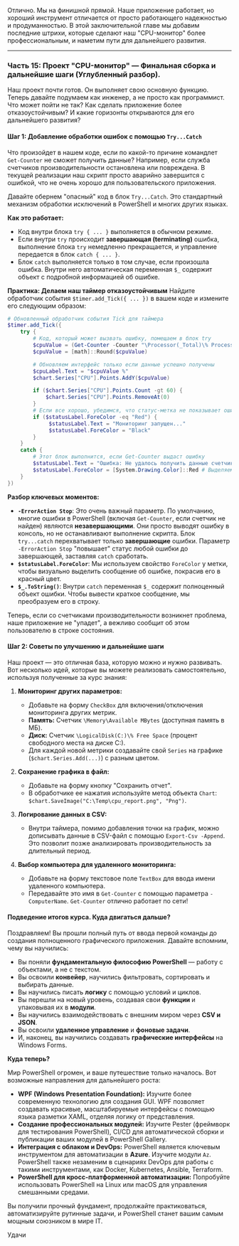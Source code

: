 Отлично. Мы на финишной прямой. Наше приложение работает, но хороший инструмент отличается от просто работающего надежностью и продуманностью. В этой заключительной главе мы добавим последние штрихи, которые сделают наш "CPU-монитор" более профессиональным, и наметим пути для дальнейшего развития.

---

### **Часть 15: Проект "CPU-монитор" — Финальная сборка и дальнейшие шаги (Углубленный разбор).**

Наш проект почти готов. Он выполняет свою основную функцию. Теперь давайте подумаем как инженер, а не просто как программист. Что может пойти не так? Как сделать приложение более отказоустойчивым? И какие горизонты открываются для его дальнейшего развития?

#### **Шаг 1: Добавление обработки ошибок с помощью `Try...Catch`**

Что произойдет в нашем коде, если по какой-то причине командлет `Get-Counter` не сможет получить данные? Например, если служба счетчиков производительности остановлена или повреждена. В текущей реализации наш скрипт просто аварийно завершится с ошибкой, что не очень хорошо для пользовательского приложения.

Давайте обернем "опасный" код в блок `Try...Catch`. Это стандартный механизм обработки исключений в PowerShell и многих других языках.

**Как это работает:**
*   Код внутри блока `try { ... }` выполняется в обычном режиме.
*   Если внутри `try` происходит **завершающая (terminating)** ошибка, выполнение блока `try` немедленно прекращается, и управление передается в блок `catch { ... }`.
*   Блок `catch` выполняется только в том случае, если произошла ошибка. Внутри него автоматическая переменная `$_` содержит объект с подробной информацией об ошибке.

**Практика: Делаем наш таймер отказоустойчивым**
Найдите обработчик события `$timer.add_Tick({ ... })` в вашем коде и измените его следующим образом:

```powershell
# Обновленный обработчик события Tick для таймера
$timer.add_Tick({
    try {
        # Код, который может вызвать ошибку, помещаем в блок try
        $cpuValue = (Get-Counter -Counter "\Processor(_Total)\% Processor Time" -ErrorAction Stop).CounterSamples.CookedValue
        $cpuValue = [math]::Round($cpuValue)

        # Обновляем интерфейс только если данные успешно получены
        $cpuLabel.Text = "$cpuValue %"
        $chart.Series["CPU"].Points.AddY($cpuValue)

        if ($chart.Series["CPU"].Points.Count -gt 60) {
            $chart.Series["CPU"].Points.RemoveAt(0)
        }
        # Если все хорошо, убедимся, что статус-метка не показывает ошибку
        if ($statusLabel.ForeColor -eq "Red") {
             $statusLabel.Text = "Мониторинг запущен..."
             $statusLabel.ForeColor = "Black"
        }
    }
    catch {
        # Этот блок выполнится, если Get-Counter выдаст ошибку
        $statusLabel.Text = "Ошибка: Не удалось получить данные счетчика CPU. ($_)"
        $statusLabel.ForeColor = [System.Drawing.Color]::Red # Выделяем ошибку красным цветом
    }
})
```
**Разбор ключевых моментов:**

*   **`-ErrorAction Stop`**: Это очень важный параметр. По умолчанию, многие ошибки в PowerShell (включая `Get-Counter`, если счетчик не найден) являются **незавершающими**. Они просто выводят ошибку в консоль, но не останавливают выполнение скрипта. Блок `try...catch` перехватывает только **завершающие** ошибки. Параметр `-ErrorAction Stop` "повышает" статус любой ошибки до завершающей, заставляя `catch` сработать.
*   **`$statusLabel.ForeColor`**: Мы используем свойство `ForeColor` у метки, чтобы визуально выделить сообщение об ошибке, покрасив его в красный цвет.
*   **`$_.ToString()`**: Внутри `catch` переменная `$_` содержит полноценный объект ошибки. Чтобы вывести краткое сообщение, мы преобразуем его в строку.

Теперь, если со счетчиками производительности возникнет проблема, наше приложение не "упадет", а вежливо сообщит об этом пользователю в строке состояния.

#### **Шаг 2: Советы по улучшению и дальнейшие шаги**

Наш проект — это отличная база, которую можно и нужно развивать. Вот несколько идей, которые вы можете реализовать самостоятельно, используя полученные за курс знания:

1.  **Мониторинг других параметров:**
    *   Добавьте на форму `CheckBox` для включения/отключения мониторинга других метрик.
    *   **Память:** Счетчик `\Memory\Available MBytes` (доступная память в МБ).
    *   **Диск:** Счетчик `\LogicalDisk(C:)\% Free Space` (процент свободного места на диске C:).
    *   Для каждой новой метрики создавайте свой `Series` на графике (`$chart.Series.Add(...)`) с разным цветом.

2.  **Сохранение графика в файл:**
    *   Добавьте на форму кнопку "Сохранить отчет".
    *   В обработчике ее нажатия используйте метод объекта `Chart`: `$chart.SaveImage("C:\Temp\cpu_report.png", "Png")`.

3.  **Логирование данных в CSV:**
    *   Внутри таймера, помимо добавления точки на график, можно дописывать данные в CSV-файл с помощью `Export-Csv -Append`. Это позволит позже анализировать производительность за длительный период.

4.  **Выбор компьютера для удаленного мониторинга:**
    *   Добавьте на форму текстовое поле `TextBox` для ввода имени удаленного компьютера.
    *   Передавайте это имя в `Get-Counter` с помощью параметра `-ComputerName`. `Get-Counter` отлично работает по сети!

#### **Подведение итогов курса. Куда двигаться дальше?**

Поздравляем! Вы прошли полный путь от ввода первой команды до создания полноценного графического приложения. Давайте вспомним, чему вы научились:

*   Вы поняли **фундаментальную философию PowerShell** — работу с объектами, а не с текстом.
*   Вы освоили **конвейер**, научились фильтровать, сортировать и выбирать данные.
*   Вы научились писать **логику** с помощью условий и циклов.
*   Вы перешли на новый уровень, создавая свои **функции** и упаковывая их в **модули**.
*   Вы научились взаимодействовать с внешним миром через **CSV и JSON**.
*   Вы освоили **удаленное управление** и **фоновые задачи**.
*   И, наконец, вы научились создавать **графические интерфейсы** на Windows Forms.

**Куда теперь?**

Мир PowerShell огромен, и ваше путешествие только началось. Вот возможные направления для дальнейшего роста:

*   **WPF (Windows Presentation Foundation):** Изучите более современную технологию для создания GUI. WPF позволяет создавать красивые, масштабируемые интерфейсы с помощью языка разметки XAML, отделяя логику от представления.
*   **Создание профессиональных модулей:** Изучите Pester (фреймворк для тестирования PowerShell), CI/CD для автоматической сборки и публикации ваших модулей в PowerShell Gallery.
*   **Интеграция с облаком и DevOps:** PowerShell является ключевым инструментом для автоматизации в **Azure**. Изучите модули `Az`. PowerShell также незаменим в сценариях DevOps для работы с такими инструментами, как Docker, Kubernetes, Ansible, Terraform.
*   **PowerShell для кросс-платформенной автоматизации:** Попробуйте использовать PowerShell на Linux или macOS для управления смешанными средами.

Вы получили прочный фундамент, продолжайте практиковаться, автоматизируйте рутинные задачи, и PowerShell станет вашим самым мощным союзником в мире IT. 

Удачи